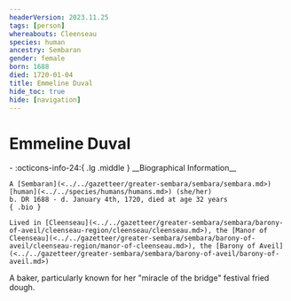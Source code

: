 ```yaml
---
headerVersion: 2023.11.25
tags: [person]
whereabouts: Cleenseau
species: human
ancestry: Sembaran
gender: female
born: 1688
died: 1720-01-04
title: Emmeline Duval
hide_toc: true
hide: [navigation]
---
```

# Emmeline Duval
<div class="grid cards ext-narrow-margin ext-one-column" markdown>
- :octicons-info-24:{ .lg .middle } __Biographical Information__

    A [Sembaran](<../../gazetteer/greater-sembara/sembara/sembara.md>) [human](<../../species/humans/humans.md>) (she/her)  
    b. DR 1688 - d. January 4th, 1720, died at age 32 years  
    { .bio }

    Lived in [Cleenseau](<../../gazetteer/greater-sembara/sembara/barony-of-aveil/cleenseau-region/cleenseau/cleenseau.md>), the [Manor of Cleenseau](<../../gazetteer/greater-sembara/sembara/barony-of-aveil/cleenseau-region/manor-of-cleenseau.md>), the [Barony of Aveil](<../../gazetteer/greater-sembara/sembara/barony-of-aveil/barony-of-aveil.md>)
</div>


A baker, particularly known for her "miracle of the bridge" festival fried dough. 
